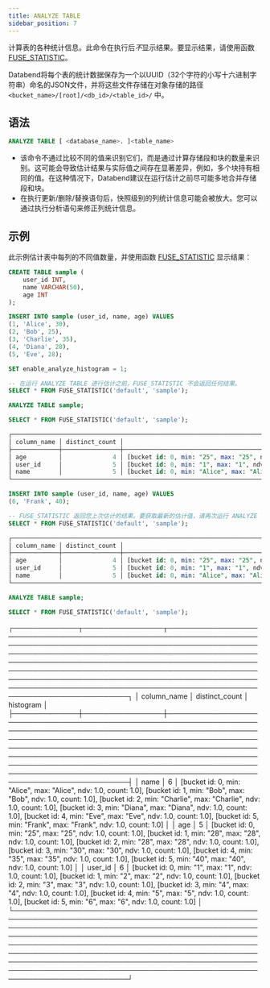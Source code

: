 ```yaml
---
title: ANALYZE TABLE
sidebar_position: 7
---
```


计算表的各种统计信息。此命令在执行后*不*显示结果。要显示结果，请使用函数 [FUSE_STATISTIC](../../../20-sql-functions/16-system-functions/fuse_statistic.md)。

Databend将每个表的统计数据保存为一个以UUID（32个字符的小写十六进制字符串）命名的JSON文件，并将这些文件存储在对象存储的路径 `<bucket_name>/[root]/<db_id>/<table_id>/` 中。

## 语法

```sql
ANALYZE TABLE [ <database_name>. ]<table_name>
```

- 该命令不通过比较不同的值来识别它们，而是通过计算存储段和块的数量来识别。这可能会导致估计结果与实际值之间存在显著差异，例如，多个块持有相同的值。在这种情况下，Databend建议在运行估计之前尽可能多地合并存储段和块。
- 在执行更新/删除/替换语句后，快照级别的列统计信息可能会被放大。您可以通过执行分析语句来修正列统计信息。

## 示例

此示例估计表中每列的不同值数量，并使用函数 [FUSE_STATISTIC](/sql/sql-functions/system-functions/fuse_statistic) 显示结果：

```sql
CREATE TABLE sample (
    user_id INT,
    name VARCHAR(50),
    age INT
);

INSERT INTO sample (user_id, name, age) VALUES
(1, 'Alice', 30),
(2, 'Bob', 25),
(3, 'Charlie', 35),
(4, 'Diana', 28),
(5, 'Eve', 28);

SET enable_analyze_histogram = 1;

-- 在运行 ANALYZE TABLE 进行估计之前，FUSE_STATISTIC 不会返回任何结果。
SELECT * FROM FUSE_STATISTIC('default', 'sample');

ANALYZE TABLE sample;

SELECT * FROM FUSE_STATISTIC('default', 'sample');

┌─────────────────────────────────────────────────────────────────────────────────────────────────────────────────────────────────────────────────────────────────────────────────────────────────────────────────────────────────────────────────────────────────────────────────────────────────────────────────────────────────────────────────────────────────────┐
│ column_name │ distinct_count │                                                                                                                                                               histogram                                                                                                                                                              │
├─────────────┼────────────────┼──────────────────────────────────────────────────────────────────────────────────────────────────────────────────────────────────────────────────────────────────────────────────────────────────────────────────────────────────────────────────────────────────────────────────────────────────────────────────────────────────────┤
│ age         │              4 │ [bucket id: 0, min: "25", max: "25", ndv: 1.0, count: 1.0], [bucket id: 1, min: "28", max: "28", ndv: 1.0, count: 1.0], [bucket id: 2, min: "28", max: "28", ndv: 1.0, count: 1.0], [bucket id: 3, min: "30", max: "30", ndv: 1.0, count: 1.0], [bucket id: 4, min: "35", max: "35", ndv: 1.0, count: 1.0]                           │
│ user_id     │              5 │ [bucket id: 0, min: "1", max: "1", ndv: 1.0, count: 1.0], [bucket id: 1, min: "2", max: "2", ndv: 1.0, count: 1.0], [bucket id: 2, min: "3", max: "3", ndv: 1.0, count: 1.0], [bucket id: 3, min: "4", max: "4", ndv: 1.0, count: 1.0], [bucket id: 4, min: "5", max: "5", ndv: 1.0, count: 1.0]                                     │
│ name        │              5 │ [bucket id: 0, min: "Alice", max: "Alice", ndv: 1.0, count: 1.0], [bucket id: 1, min: "Bob", max: "Bob", ndv: 1.0, count: 1.0], [bucket id: 2, min: "Charlie", max: "Charlie", ndv: 1.0, count: 1.0], [bucket id: 3, min: "Diana", max: "Diana", ndv: 1.0, count: 1.0], [bucket id: 4, min: "Eve", max: "Eve", ndv: 1.0, count: 1.0] │
└─────────────────────────────────────────────────────────────────────────────────────────────────────────────────────────────────────────────────────────────────────────────────────────────────────────────────────────────────────────────────────────────────────────────────────────────────────────────────────────────────────────────────────────────────────┘

INSERT INTO sample (user_id, name, age) VALUES
(6, 'Frank', 40);

-- FUSE_STATISTIC 返回您上次估计的结果。要获取最新的估计值，请再次运行 ANALYZE TABLE。
SELECT * FROM FUSE_STATISTIC('default', 'sample');

┌─────────────────────────────────────────────────────────────────────────────────────────────────────────────────────────────────────────────────────────────────────────────────────────────────────────────────────────────────────────────────────────────────────────────────────────────────────────────────────────────────────────────────────────────────────┐
│ column_name │ distinct_count │                                                                                                                                                               histogram                                                                                                                                                              │
├─────────────┼────────────────┼──────────────────────────────────────────────────────────────────────────────────────────────────────────────────────────────────────────────────────────────────────────────────────────────────────────────────────────────────────────────────────────────────────────────────────────────────────────────────────────────────────┤
│ age         │              4 │ [bucket id: 0, min: "25", max: "25", ndv: 1.0, count: 1.0], [bucket id: 1, min: "28", max: "28", ndv: 1.0, count: 1.0], [bucket id: 2, min: "28", max: "28", ndv: 1.0, count: 1.0], [bucket id: 3, min: "30", max: "30", ndv: 1.0, count: 1.0], [bucket id: 4, min: "35", max: "35", ndv: 1.0, count: 1.0]                           │
│ user_id     │              5 │ [bucket id: 0, min: "1", max: "1", ndv: 1.0, count: 1.0], [bucket id: 1, min: "2", max: "2", ndv: 1.0, count: 1.0], [bucket id: 2, min: "3", max: "3", ndv: 1.0, count: 1.0], [bucket id: 3, min: "4", max: "4", ndv: 1.0, count: 1.0], [bucket id: 4, min: "5", max: "5", ndv: 1.0, count: 1.0]                                     │
│ name        │              5 │ [bucket id: 0, min: "Alice", max: "Alice", ndv: 1.0, count: 1.0], [bucket id: 1, min: "Bob", max: "Bob", ndv: 1.0, count: 1.0], [bucket id: 2, min: "Charlie", max: "Charlie", ndv: 1.0, count: 1.0], [bucket id: 3, min: "Diana", max: "Diana", ndv: 1.0, count: 1.0], [bucket id: 4, min: "Eve", max: "Eve", ndv: 1.0, count: 1.0] │
└─────────────────────────────────────────────────────────────────────────────────────────────────────────────────────────────────────────────────────────────────────────────────────────────────────────────────────────────────────────────────────────────────────────────────────────────────────────────────────────────────────────────────────────────────────┘

ANALYZE TABLE sample;

SELECT * FROM FUSE_STATISTIC('default', 'sample');
```

┌─────────────┬────────────────┬────────────────────────────────────────────────────────────────────────────────────────────────────────────────────────────────────────────────────────────────────────────────────────────────────────────────────────────────────────────────────────────────────────────────────────────────────────────────────────────────────────────────────────────────────────────────────────────────────────┐
│ column_name │ distinct_count │                                                                                                                                                                                                histogram                                                                                                                                                                                               │
├─────────────┼────────────────┼────────────────────────────────────────────────────────────────────────────────────────────────────────────────────────────────────────────────────────────────────────────────────────────────────────────────────────────────────────────────────────────────────────────────────────────────────────────────────────────────────────────────────────────────────────────────────────────────────────┤
│ name        │              6 │ [bucket id: 0, min: "Alice", max: "Alice", ndv: 1.0, count: 1.0], [bucket id: 1, min: "Bob", max: "Bob", ndv: 1.0, count: 1.0], [bucket id: 2, min: "Charlie", max: "Charlie", ndv: 1.0, count: 1.0], [bucket id: 3, min: "Diana", max: "Diana", ndv: 1.0, count: 1.0], [bucket id: 4, min: "Eve", max: "Eve", ndv: 1.0, count: 1.0], [bucket id: 5, min: "Frank", max: "Frank", ndv: 1.0, count: 1.0] │
│ age         │              5 │ [bucket id: 0, min: "25", max: "25", ndv: 1.0, count: 1.0], [bucket id: 1, min: "28", max: "28", ndv: 1.0, count: 1.0], [bucket id: 2, min: "28", max: "28", ndv: 1.0, count: 1.0], [bucket id: 3, min: "30", max: "30", ndv: 1.0, count: 1.0], [bucket id: 4, min: "35", max: "35", ndv: 1.0, count: 1.0], [bucket id: 5, min: "40", max: "40", ndv: 1.0, count: 1.0]                                 │
│ user_id     │              6 │ [bucket id: 0, min: "1", max: "1", ndv: 1.0, count: 1.0], [bucket id: 1, min: "2", max: "2", ndv: 1.0, count: 1.0], [bucket id: 2, min: "3", max: "3", ndv: 1.0, count: 1.0], [bucket id: 3, min: "4", max: "4", ndv: 1.0, count: 1.0], [bucket id: 4, min: "5", max: "5", ndv: 1.0, count: 1.0], [bucket id: 5, min: "6", max: "6", ndv: 1.0, count: 1.0]                                             │
└───────────────────────────────────────────────────────────────────────────────────────────────────────────────────────────────────────────────────────────────────────────────────────────────────────────────────────────────────────────────────────────────────────────────────────────────────────────────────────────────────────────────────────────────────────────────────────────────────────────────────────────────────────┘
```
